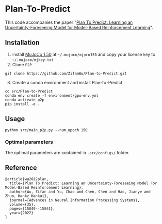 # Plan-To-Predict

This code accompanies the paper "[Plan To Predict: Learning an Uncertainty-Foreseeing Model for Model-Based Reinforcement Learning](https://proceedings.neurips.cc/paper_files/paper/2022/hash/65beb73449888fabcf601b3a3ef4b3a7-Abstract-Conference.html)".



## Installation

1. Install [MuJoCo 1.50](https://www.roboti.us/index.html) at `~/.mujoco/mjpro150` and copy your license key to `~/.mujoco/mjkey.txt`
2. Clone `P2P`

```
git clone https://github.com/ZifanWu/Plan-to-Predict.git
```

3. Create a conda environment and install Plan-to-Predict

```
cd src/Plan-to-Predict
conda env create -f environment/gpu-env.yml
conda activate p2p
pip install -e .
```



## Usage

```
python src/main_p2p.py --num_epoch 150
```

### Optimal parameters

The optimal parameters are contained in `.src/configs/` folder.

## Reference

```
@article{wu2022plan,
  title={Plan To Predict: Learning an Uncertainty-Foreseeing Model For Model-Based Reinforcement Learning},
  author={Wu, Zifan and Yu, Chao and Chen, Chen and Hao, Jianye and Zhuo, Hankz Hankui},
  journal={Advances in Neural Information Processing Systems},
  volume={35},
  pages={15849--15861},
  year={2022}
}
```
